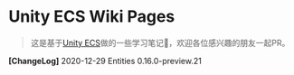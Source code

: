 
# Unity ECS Wiki Pages

> 这是基于[Unity ECS](https://docs.unity3d.com/Packages/com.unity.entities@0.16/manual)做的一些学习笔记📒，欢迎各位感兴趣的朋友一起PR。

**[ChangeLog]**
2020-12-29   Entities 0.16.0-preview.21  




<!--stackedit_data:
eyJoaXN0b3J5IjpbNDk0ODA2MDQ3LDk1NTI5NjYwNywtMTI5OD
k4MTg4NV19
-->